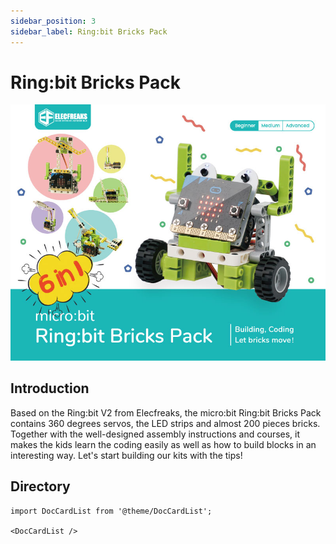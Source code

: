 ```yaml
---
sidebar_position: 3
sidebar_label: Ring:bit Bricks Pack
---
```


# Ring:bit Bricks Pack

![](./images/ringbit_bricks_pack_01.jpg)

## Introduction


Based on the Ring:bit V2 from Elecfreaks, the micro:bit Ring:bit Bricks Pack contains 360 degrees servos, the LED strips and almost 200 pieces bricks. Together with the well-designed assembly instructions and courses, it makes the kids learn the coding easily as well as how to build blocks in an interesting way. Let's start building our kits with the tips!

## Directory

```mdx-code-block
import DocCardList from '@theme/DocCardList';

<DocCardList />
```
